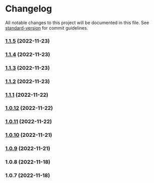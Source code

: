 # Changelog

All notable changes to this project will be documented in this file. See [standard-version](https://github.com/conventional-changelog/standard-version) for commit guidelines.

### [1.1.5](https://github.com/fenwikk/skola24/compare/v1.1.4...v1.1.5) (2022-11-23)

### [1.1.4](https://github.com/fenwikk/skola24/compare/v1.1.3...v1.1.4) (2022-11-23)

### [1.1.3](https://github.com/fenwikk/skola24/compare/v1.1.2...v1.1.3) (2022-11-23)

### [1.1.2](https://github.com/fenwikk/skola24/compare/v1.1.1...v1.1.2) (2022-11-23)

### [1.1.1](https://github.com/fenwikk/skola24/compare/v1.0.12...v1.1.1) (2022-11-22)

### [1.0.12](https://github.com/fenwikk/skola24/compare/v1.0.11...v1.0.12) (2022-11-22)

### [1.0.11](https://github.com/fenwikk/skola24/compare/v1.0.10...v1.0.11) (2022-11-22)

### [1.0.10](https://github.com/fenwikk/skola24/compare/v1.0.9...v1.0.10) (2022-11-21)

### [1.0.9](https://github.com/fenwikk/skola24/compare/v1.0.8...v1.0.9) (2022-11-21)

### 1.0.8 (2022-11-18)

### 1.0.7 (2022-11-18)
